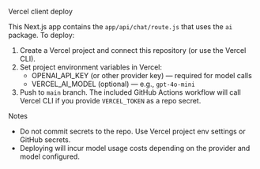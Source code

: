 Vercel client deploy

This Next.js app contains the `app/api/chat/route.js` that uses the `ai` package. To deploy:

1. Create a Vercel project and connect this repository (or use the Vercel CLI).
2. Set project environment variables in Vercel:
   - OPENAI_API_KEY (or other provider key) — required for model calls
   - VERCEL_AI_MODEL (optional) — e.g., `gpt-4o-mini`
3. Push to `main` branch. The included GitHub Actions workflow will call Vercel CLI if you provide `VERCEL_TOKEN` as a repo secret.

Notes
- Do not commit secrets to the repo. Use Vercel project env settings or GitHub secrets.
- Deploying will incur model usage costs depending on the provider and model configured.
